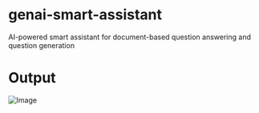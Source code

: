 # genai-smart-assistant
AI-powered smart assistant for document-based question answering and question generation

# Output

![Image](https://github.com/user-attachments/assets/e6bc4321-1d9f-4336-a0f4-44557d347927)
